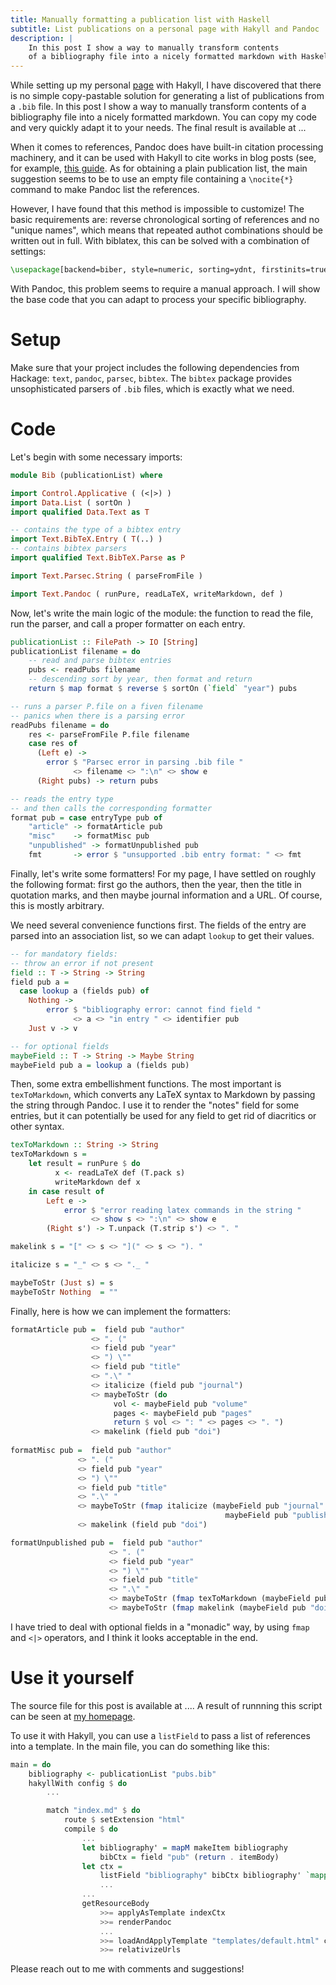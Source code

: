 ```yaml
---
title: Manually formatting a publication list with Haskell
subtitle: List publications on a personal page with Hakyll and Pandoc
description: |
    In this post I show a way to manually transform contents 
    of a bibliography file into a nicely formatted markdown with Haskell 
---
```


While setting up my personal [page](https://egorlappo.github.io) with Hakyll, I have discovered that there is no simple copy-pastable solution for generating a list of publications from a `.bib` file. In this post I show a way to manually transform contents of a bibliography file into a nicely formatted markdown. You can copy my code and very quickly adapt it to your needs. The final result is available at ...

When it comes to references, Pandoc does have built-in citation processing machinery, and it can be used with Hakyll to cite works in blog posts (see, for example, [this guide](https://github.com/jaspervdj/hakyll-citeproc-example). As for obtaining a plain publication list, the main suggestion seems to be to use an empty file containing a `\nocite{*}` command to make Pandoc list the references. 

However, I have found that this method is impossible to customize! The basic requirements are: reverse chronological sorting of references and no "unique names", which means that repeated authot combinations should be written out in full. With biblatex, this can be solved with a combination of settings:

```latex
\usepackage[backend=biber, style=numeric, sorting=ydnt, firstinits=true, uniquename=false]{biblatex}
```

With Pandoc, this problem seems to require a manual approach. I will show the base code that you can adapt to process your specific bibliography. 

# Setup

Make sure that your project includes the following dependencies from Hackage: `text`, `pandoc`, `parsec`, `bibtex`. The `bibtex` package provides unsophisticated parsers of `.bib` files, which is exactly what we need. 

# Code 

Let's begin with some necessary imports:
```haskell
module Bib (publicationList) where

import Control.Applicative ( (<|>) )
import Data.List ( sortOn ) 
import qualified Data.Text as T

-- contains the type of a bibtex entry
import Text.BibTeX.Entry ( T(..) )
-- contains bibtex parsers
import qualified Text.BibTeX.Parse as P

import Text.Parsec.String ( parseFromFile )

import Text.Pandoc ( runPure, readLaTeX, writeMarkdown, def )
```

Now, let's write the main logic of the module: the function to read the file, run the parser, and call a proper formatter on each entry.
```haskell
publicationList :: FilePath -> IO [String]
publicationList filename = do
    -- read and parse bibtex entries
    pubs <- readPubs filename
    -- descending sort by year, then format and return
    return $ map format $ reverse $ sortOn (`field` "year") pubs

-- runs a parser P.file on a fiven filename
-- panics when there is a parsing error
readPubs filename = do
    res <- parseFromFile P.file filename
    case res of 
      (Left e) -> 
        error $ "Parsec error in parsing .bib file " 
              <> filename <> ":\n" <> show e 
      (Right pubs) -> return pubs

-- reads the entry type 
-- and then calls the corresponding formatter
format pub = case entryType pub of 
    "article" -> formatArticle pub
    "misc"    -> formatMisc pub
    "unpublished" -> formatUnpublished pub
    fmt       -> error $ "unsupported .bib entry format: " <> fmt
```

Finally, let's write some formatters! For my page, I have settled on roughly the following format: first go the authors, then the year, then the title in quotation marks, and then maybe journal information and a URL. Of course, this is mostly arbitrary.

We need several convenience functions first. The fields of the entry are parsed into an association list, so we can adapt `lookup` to get their values. 

```haskell
-- for mandatory fields: 
-- throw an error if not present
field :: T -> String -> String
field pub a = 
  case lookup a (fields pub) of
    Nothing -> 
        error $ "bibliography error: cannot find field " 
              <> a <> "in entry " <> identifier pub
    Just v -> v

-- for optional fields
maybeField :: T -> String -> Maybe String
maybeField pub a = lookup a (fields pub) 
```

Then, some extra embellishment functions. The most important is ``texToMarkdown``, which converts any LaTeX syntax to Markdown by passing the string through Pandoc. I use it to render the "notes" field for some entries, but it can potentially be used for any field to get rid of diacritics or other syntax.

```haskell 
texToMarkdown :: String -> String
texToMarkdown s = 
    let result = runPure $ do 
          x <- readLaTeX def (T.pack s) 
          writeMarkdown def x
    in case result of 
        Left e -> 
            error $ "error reading latex commands in the string " 
                  <> show s <> ":\n" <> show e
        (Right s') -> T.unpack (T.strip s') <> ". "

makelink s = "[" <> s <> "](" <> s <> "). "

italicize s = "_" <> s <> "._ "

maybeToStr (Just s) = s
maybeToStr Nothing  = ""
```

Finally, here is how we can implement the formatters:

```haskell 
formatArticle pub =  field pub "author" 
                  <> ". ("
                  <> field pub "year"
                  <> ") \"" 
                  <> field pub "title"
                  <> ".\" "
                  <> italicize (field pub "journal")
                  <> maybeToStr (do
                       vol <- maybeField pub "volume"
                       pages <- maybeField pub "pages"
                       return $ vol <> ": " <> pages <> ". ")
                  <> makelink (field pub "doi")
                  
formatMisc pub =  field pub "author" 
               <> ". ("
               <> field pub "year"
               <> ") \"" 
               <> field pub "title"
               <> ".\" "
               <> maybeToStr (fmap italicize (maybeField pub "journal" <|> 
                                                maybeField pub "publisher"))
               <> makelink (field pub "doi")

formatUnpublished pub =  field pub "author" 
                      <> ". ("
                      <> field pub "year"
                      <> ") \"" 
                      <> field pub "title"
                      <> ".\" "
                      <> maybeToStr (fmap texToMarkdown (maybeField pub "note"))
                      <> maybeToStr (fmap makelink (maybeField pub "doi"))
```

I have tried to deal with optional fields in a "monadic" way, by using `fmap` and `<|>` operators, and I think it looks acceptable in the end. 

# Use it yourself

The source file for this post is available at .... A result of runnning this script can be seen at [my homepage](https://egorlappo.github.io).

To use it with Hakyll, you can use a `listField` to pass a list of references into a template. In the main file, you can do something like this: 
```haskell
main = do 
    bibliography <- publicationList "pubs.bib" 
    hakyllWith config $ do 
        ...

        match "index.md" $ do
            route $ setExtension "html"
            compile $ do
                ...
                let bibliography' = mapM makeItem bibliography
                    bibCtx = field "pub" (return . itemBody)
                let ctx =
                    listField "bibliography" bibCtx bibliography' `mappend`
                    ...
                ...
                getResourceBody
                    >>= applyAsTemplate indexCtx
                    >>= renderPandoc
                    ...
                    >>= loadAndApplyTemplate "templates/default.html" ctx
                    >>= relativizeUrls
```

Please reach out to me with comments and suggestions!